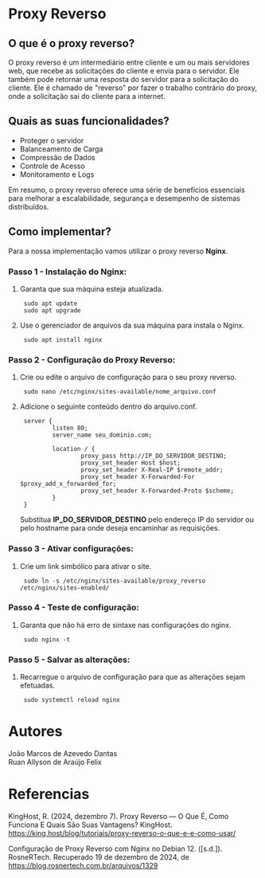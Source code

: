 # Proxy Reverso

## O que é o proxy reverso?
O proxy reverso é um intermediário entre cliente e um ou mais servidores web, que recebe as solicitações do cliente e envia para o servidor. Ele também pode retornar uma resposta do servidor para a solicitação do cliente. Ele é chamado de "reverso" por fazer o trabalho contrário do proxy, onde a solicitação sai do cliente para a internet.

## Quais as suas funcionalidades?
- Proteger o servidor
- Balanceamento de Carga
- Compressão de Dados
- Controle de Acesso
- Monitoramento e Logs  

Em resumo, o proxy reverso oferece uma série de benefícios essenciais para melhorar a escalabilidade, segurança e desempenho de sistemas distribuídos.

## Como implementar?  
Para a nossa implementação vamos utilizar o proxy reverso **Nginx**.
### Passo 1 - Instalação do Nginx:
1. Garanta que sua máquina esteja atualizada.

        sudo apt update
        sudo apt upgrade

2. Use o gerenciador de arquivos da sua máquina para instala o Nginx.

        sudo apt install nginx  

### Passo 2 - Configuração do Proxy Reverso:
1. Crie ou edite o arquivo de configuração para o seu proxy reverso.  

        sudo nano /etc/nginx/sites-available/nome_arquivo.conf

2. Adicione o seguinte conteúdo dentro do arquivo.conf.

        server {
                listen 80;
                server_name seu_dominio.com;

                location / {
                        proxy_pass http://IP_DO_SERVIDOR_DESTINO;
                        proxy_set_header Host $host;
                        proxy_set_header X-Real-IP $remote_addr;
                        proxy_set_header X-Forwarded-For $proxy_add_x_forwarded_for;
                        proxy_set_header X-Forwarded-Proto $scheme;
                }
        }
   Substitua **IP_DO_SERVIDOR_DESTINO** pelo endereço IP do servidor ou pelo hostname para onde deseja encaminhar as requisições.

### Passo 3 - Ativar configurações:
1. Crie um link simbólico para ativar o site.

        sudo ln -s /etc/nginx/sites-available/proxy_reverso /etc/nginx/sites-enabled/

### Passo 4 - Teste de configuração:
1. Garanta que não há erro de sintaxe nas configurações do nginx.

        sudo nginx -t

### Passo 5 - Salvar as alterações:
1. Recarregue o arquivo de configuração para que as alterações sejam efetuadas.

        sudo systemctl reload nginx

# Autores
João Marcos de Azevedo Dantas  
Ruan Allyson de Araújo Felix

# Referencias
KingHost, R. (2024, dezembro 7). Proxy Reverso — O Que É, Como Funciona E Quais São Suas Vantagens? KingHost. https://king.host/blog/tutoriais/proxy-reverso-o-que-e-e-como-usar/  

Configuração de Proxy Reverso com Nginx no Debian 12. ([s.d.]). RosneRTech. Recuperado 19 de dezembro de 2024, de https://blog.rosnertech.com.br/arquivos/1329